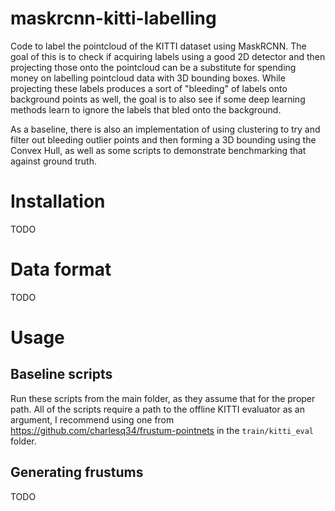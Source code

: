 # maskrcnn-kitti-labelling
Code to label the pointcloud of the KITTI dataset using MaskRCNN. The goal of this is to check if acquiring labels using a good 2D detector and then projecting those onto the pointcloud can be a substitute for spending money on labelling pointcloud data with 3D bounding boxes. While projecting these labels produces a sort of "bleeding" of labels onto background points as well, the goal is to also see if some deep learning methods learn to ignore the labels that bled onto the background.

As a baseline, there is also an implementation of using clustering to try and filter out bleeding outlier points and then forming a 3D bounding using the Convex Hull, as well as some scripts to demonstrate benchmarking that against ground truth.

# Installation
TODO

# Data format
TODO

# Usage
## Baseline scripts
Run these scripts from the main folder, as they assume that for the proper path.
All of the scripts require a path to the offline KITTI evaluator as an argument, I recommend using one from https://github.com/charlesq34/frustum-pointnets in the `train/kitti_eval` folder.


## Generating frustums
TODO